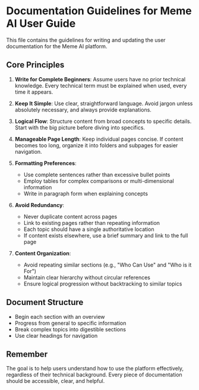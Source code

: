 # Documentation Guidelines for Meme AI User Guide

This file contains the guidelines for writing and updating the user documentation for the Meme AI platform.

## Core Principles

1. **Write for Complete Beginners**: Assume users have no prior technical knowledge. Every technical term must be explained when used, every time it appears.

2. **Keep It Simple**: Use clear, straightforward language. Avoid jargon unless absolutely necessary, and always provide explanations.

3. **Logical Flow**: Structure content from broad concepts to specific details. Start with the big picture before diving into specifics.

4. **Manageable Page Length**: Keep individual pages concise. If content becomes too long, organize it into folders and subpages for easier navigation.

5. **Formatting Preferences**: 
   - Use complete sentences rather than excessive bullet points
   - Employ tables for complex comparisons or multi-dimensional information
   - Write in paragraph form when explaining concepts

6. **Avoid Redundancy**: 
   - Never duplicate content across pages
   - Link to existing pages rather than repeating information
   - Each topic should have a single authoritative location
   - If content exists elsewhere, use a brief summary and link to the full page

7. **Content Organization**:
   - Avoid repeating similar sections (e.g., "Who Can Use" and "Who is it For")
   - Maintain clear hierarchy without circular references
   - Ensure logical progression without backtracking to similar topics

## Document Structure

- Begin each section with an overview
- Progress from general to specific information
- Break complex topics into digestible sections
- Use clear headings for navigation

## Remember

The goal is to help users understand how to use the platform effectively, regardless of their technical background. Every piece of documentation should be accessible, clear, and helpful.